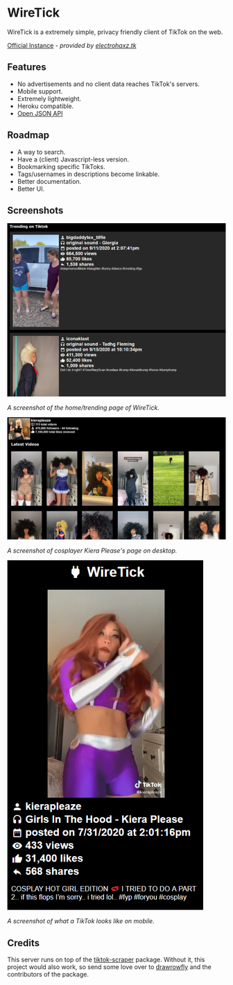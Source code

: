 # WireTick
WireTick is a extremely simple, privacy friendly client of TikTok on the web.

[Official Instance](https://wiretick.me) - *provided by [electrohaxz.tk](https://host.electrohaxz.tk)*
## Features 
- No advertisements and no client data reaches TikTok's servers.
- Mobile support.
- Extremely lightweight.
- Heroku compatible.
- [Open JSON API](/docs/api/README.md)

## Roadmap
- A way to search.
- Have a (client) Javascript-less version.
- Bookmarking specific TikToks.
- Tags/usernames in descriptions become linkable.
- Better documentation.
- Better UI.

## Screenshots
![Trending page](/screenshots/trending.png)

*A screenshot of the home/trending page of WireTick.*

![Kiera Please's page](/screenshots/creator.png)

*A screenshot of cosplayer Kiera Please's page on desktop.*

![Mobile page](/screenshots/mobile.png)

*A screenshot of what a TikTok looks like on mobile.*

## Credits
This server runs on top of the [tiktok-scraper](https://github.com/drawrowfly/tiktok-scraper) package. Without it, this 
project would also work, so send some love over to [drawrowfly](https://github.com/drawrowfly) and the contributors of the package.